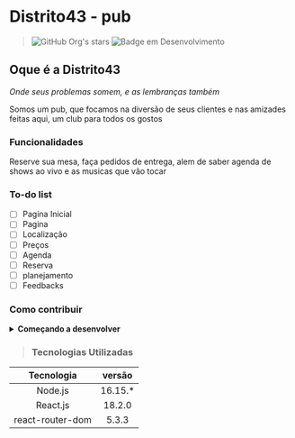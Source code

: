 # Distrito43 - pub
>
> ![GitHub Org's stars](https://img.shields.io/github/stars/Brunobmendes/Distrito43-pub?style=social)
> ![Badge em Desenvolvimento](http://img.shields.io/static/v1?label=STATUS&message=EM%20DESENVOLVIMENTO&color=blueviolet&style=for-the-badge)

## Oque é a Distrito43

*Onde seus problemas somem, e as lembranças também*

Somos um pub, que focamos na diversão de seus clientes e nas amizades feitas aqui, um club para todos os gostos

### Funcionalidades

Reserve sua mesa, faça pedidos de entrega, alem de saber agenda de shows ao vivo e as musicas que vão tocar

### To-do list

- [ ] Pagina Inicial
- [ ] Pagina
- [ ] Localização
- [ ] Preços
- [ ] Agenda
- [ ] Reserva
- [ ] planejamento
- [ ] Feedbacks

### Como contribuir

<details>
  <summary><b>Começando a desenvolver</b></summary>

1. instale o [node.js 16.15.*](https://nodejs.org/pt-br/download/package-manager/)
<br/>

2. clone o repositório

- Navegue para sua pasta de preferencia:
  - Exemplo: `cd ~/Documents/projects`
- Clone com o comando:
  - `git clone git@github.com:Brunobmendes/distrito43-pub.git`

3. Instale as dependencias:

- Navegue para a pasta que acabou de clonar:
  - `cd distrito43-pub`
- Instale as dependencias:
  - `npm install`

4. Crie uma branch a partir da `distrito43-release`:

- Mude para a branch de release:
  - `git checkout distrito43-release`
- Crie sua nova branch
  - `git branch [nome do desenvolvedor ou da equipe]-[nome da funcionalidade]`
  - `git checkout [nome da branch criada]`
  
  ou
  - `git checkout -b [nome do desenvolvedor ou da equipe]-[nome da funcionalidade]`

</details>

>### Tecnologias Utilizadas

Tecnologia       | versão
:---------------:|:------:
Node.js          | 16.15.*
React.js         | 18.2.0
react-router-dom | 5.3.3
